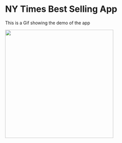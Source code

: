 # NY Times Best Selling App

This is a Gif showing the demo of the app

<img src="https://github.com/tpatel29/BestsellerListApp/blob/main/demo.gif" width="350" />
